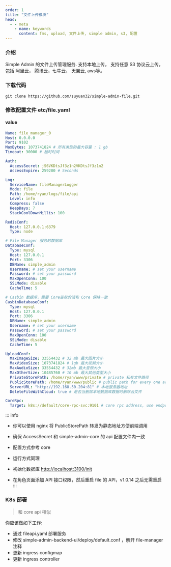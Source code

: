 ```yaml
---
order: 1
title: "文件上传模块"
head:
  - - meta
    - name: keywords
      content: fms, upload, 文件上传, simple admin, s3, 配置
---
```


###  介绍

Simple Admin 的文件上传管理服务. 支持本地上传， 支持任意 S3 协议云上传， 包括 阿里云， 腾讯云，七牛云， 天翼云, aws等。

### 下载代码

```shell
git clone https://github.com/suyuan32/simple-admin-file.git
```

### 修改配置文件 etc/file.yaml

#### value

```yaml
Name: file_manager_0
Host: 0.0.0.0
Port: 9102
MaxBytes: 1073741824 # 所有类型的最大容量 : 1 gb
Timeout: 30000 # 超时时间

Auth:
  AccessSecret: jS6VKDtsJf3z1n2VKDtsJf3z1n2
  AccessExpire: 259200 # Seconds

Log:
  ServiceName: fileManagerLogger
  Mode: file
  Path: /home/ryan/logs/file/api
  Level: info
  Compress: false
  KeepDays: 7
  StackCoolDownMillis: 100

RedisConf:
  Host: 127.0.0.1:6379
  Type: node

# File Manager 服务的数据库
DatabaseConf:
  Type: mysql
  Host: 127.0.0.1
  Port: 3306
  DBName: simple_admin
  Username: # set your username
  Password: # set your password
  MaxOpenConn: 100
  SSLMode: disable
  CacheTime: 5

# Casbin 数据库，需要 Core鉴权的话和 Core 保持一致
CasbinDatabaseConf:
  Type: mysql
  Host: 127.0.0.1
  Port: 3306
  DBName: simple_admin
  Username: # set your username
  Password: # set your password
  MaxOpenConn: 100
  SSLMode: disable
  CacheTime: 5

UploadConf:
  MaxImageSize: 33554432 # 32 mb 最大图片大小
  MaxVideoSize: 1073741824 # 1gb 最大视频大小
  MaxAudioSize: 33554432 # 32mb 最大音频大小
  MaxOtherSize: 10485760 # 10 mb 最大其他类型大小
  PrivateStorePath: /home/ryan/www/private # private 私有文件路径
  PublicStorePath: /home/ryan/www/public # public path for every one access e.g. nginx path 公开文件路径
  ServerURL: "http://192.168.50.204:81" # 本地服务器地址
  DeleteFileWithCloud: true # 是否当删除本地数据库数据时删除云文件

CoreRpc:
  Target: k8s://default/core-rpc-svc:9101 # core rpc address, use endpoint in local | core 服务RPC地址，本地测试使用直连
```

::: info

- 你可以使用 nginx 将 PublicStorePath 转发为静态地址方便前端调用

- 确保 AccessSecret 和 simple-admin-core 的 api 配置文件内一致
- 配置方式参考 core
- 运行方式同理
- 初始化数据库 <http://localhost:3100/init>
- 在角色页面添加 API 接口权限，然后重启 file 的 API，v1.0.14 之后无需重启
  :::

### K8s 部署

> 和 core api 相似

你应该做如下工作:

- 通过 fileapi.yaml 部署服务
- 修改 simple-admin-backend-ui/deploy/default.conf ，解开 file-manager 注释
- 更新 ingress configmap
- 更新 ingress controller
